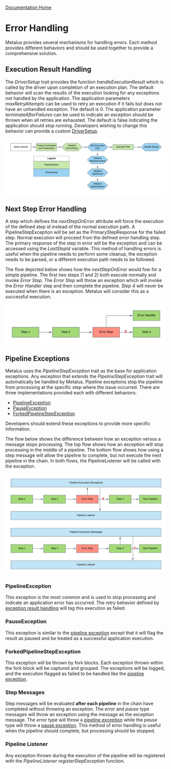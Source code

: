 [Documentation Home](readme.md)

# Error Handling
Metalus provides several mechanisms for handling errors. Each method provides different behaviors and should be used 
together to provide a comprehensive solution.
## Execution Result Handling
The _DriverSetup_ trait provides the function _handleExecutionResult_ which is called by the driver upon completion
of an execution plan. The default behavior will scan the results of the execution looking for any exceptions not
handled by the application. The application parameters _maxRetryAttempts_ can be used to retry an execution if it fails 
but does not have an unhandled exception. The default is 0. The application parameter _terminateAfterFailures_ can be 
used to indicate an exception should be thrown when all retries are exhausted. The default is false indicating the 
application should stop running. Developers wishing to change this behavior can provide a custom [DriverSetup](pipeline-drivers.md#driversetup).

![Default Driver Flow](images/Default_Driver_Flow.png)
## Next Step Error Handling
A step which defines the _nextStepOnError_ attribute will force the execution of the defined step id instead of the 
normal execution path. A PipelineStepException will be set as the PrimaryStepResponse for the failed step. Normal
execution will proceed from the defined error handling step. The primary response of the step in error will be the
exception and can be accessed using the _LastStepId_ variable. This method of handling errors is useful when the pipeline
needs to perform some cleanup, the exception needs to be parsed, or a different execution path needs to be followed.

The flow depicted below shows how the _nextStepOnError_ would fow for a simple pipeline. The first two steps (1 and 2)
both execute normally and invoke _Error Step_. The  _Error Step_ will throw an exception which will invoke the
_Error Handler_ step and then complete the pipeline. _Step 4_ will never be executed when there is an exception. Metalus
will consider this as a successful execution.

![Next Step On Error Flow](images/next_step_on_error_flow.png)
## Pipeline Exceptions
Metalus uses the _PipelineStepException_ trait as the base for application exceptions. Any exception that extends
the _PipelineStepException_ trait will automatically be handled by Metalus. Pipeline exceptions stop the 
pipeline from processing at the specific step where the issue occurred. There are three implementations provided each with
different behaviors:

* [PipelineException](#pipelineexception)
* [PauseException](#pauseexception)
* [ForkedPipelineStepException](#forkedpipelinestepexception)

Developers should extend these exceptions to provide more specific information.

The flow below shows the difference between how an exception versus a message stops processing. The top flow
shows how an exception will stop processing in the middle of a pipeline. The bottom flow shows how using a
step message will allow the pipeline to complete, but not execute the next pipeline in the chain. In both
flows, the PipelineListener will be called with the exception. 

![Pipeline Exception Flow](images/Pipeline_Exception_Handling.png)
### PipelineException
This exception is the most common and is used to stop processing and indicate an application error has occurred. The
_retry_ behavior defined by [exception result handling](#execution-result-handling) will tag this execution as failed.
### PauseException
This exception is similar to the [pipeline exception](#pipelineexception) except that it will flag the result as paused
and be treated as a successful application execution.
### ForkedPipelineStepException
This exception will be thrown by fork blocks. Each exception thrown within the fork block will be captured and grouped.
The exceptions will be logged, and the execution flagged as failed to be handled like the [pipeline exception](#pipelineexception).
### Step Messages
Step messages will be evaluated **after each pipeline** in the chain have completed without throwing an exception. The _error_
and _pause_ type messages will throw an exception using the message as the exception message. The _error_ type will throw
a [pipeline exception](#pipelineexception) while the _pause_ type will throw a [pause exception](#pauseexception). This 
method of error handling is useful when the pipeline should complete, but processing should be stopped.
### Pipeline Listener
Any exception thrown during the execution of the pipeline will be registered with the _PipelineListener_ _registerStepException_
function.
